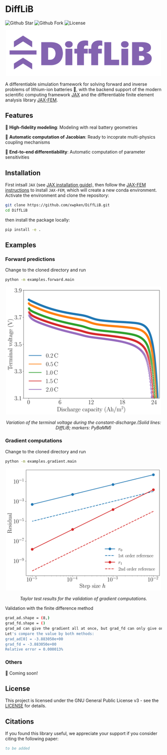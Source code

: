 # DiffLiB

![Github Star](https://img.shields.io/github/stars/xwpken/DiffLiB) ![Github Fork](https://img.shields.io/github/forks/xwpken/DiffLiB) ![License](https://img.shields.io/github/license/xwpken/DiffLiB.svg)

<p align="middle">
  <img src="images/logo.png" width="500" />
</p>

A differentiable simulation framework for solving forward and inverse problems of lithium-ion batteries :battery:, with the backend support of the modern scientific computing framework [JAX](https://docs.jax.dev/en/latest/) and the differentiable finite element analysis library [JAX-FEM](https://github.com/deepmodeling/jax-fem).

## Features

:high_brightness: **High-fidelity modeling**: Modeling with real battery geometries

:high_brightness: **Automatic computation of Jacobian**: Ready to incoprate multi-physics coupling mechanisms

:high_brightness: **End-to-end differentiability**: Automatic computation of parameter sensitivities



## Installation

First intsall `JAX` (see [JAX installation guide](https://docs.jax.dev/en/latest/installation.html)), then follow the [JAX-FEM instructions](https://github.com/deepmodeling/jax-fem?tab=readme-ov-file#installation) to install `JAX-FEM`, which will create a new conda environment. Activate the environment and clone the repository:

```bash
git clone https://github.com/xwpken/DiffLiB.git
cd DiffLiB
```

then install the package locally:

```bash
pip install -e .
```

## Examples

### Forward predictions
Change to the cloned directory and run
```bash
python -m examples.forward.main
```
<p align="middle">
  <img src="examples/forward/output/voltage.png" width="500" />
</p>
<p align="middle">
    <em >Variation of the terminal voltage during the constant-discharge.(Solid lines: DiffLiB; markers: PyBaMM)</em>
</p>


### Gradient computations
Change to the cloned directory and run

```bash
python -m examples.gradient.main
```

<p align="middle">
  <img src="examples/gradient/output/taylor.png" width="500" />
</p>
<p align="middle">
    <em >Taylor test results for the validation of gradient computations.</em>
</p>

Validation with the finite difference method
```bash
grad_ad.shape = (8,)
grad_fd.shape = ()
grad_ad can give the gradient all at once, but grad_fd can only give one value!
Let's compare the value by both methods:
grad_ad[0] = -3.883050e+00
grad_fd = -3.883050e+00
Relative error = 0.000013%
```

### Others

:mega: Coming soon!

## License

This project is licensed under the GNU General Public License v3 - see the [LICENSE](https://www.gnu.org/licenses/) for details.

## Citations

If you found this library useful, we appreciate your support if you consider citing the following paper:

```bibtex
to be added
```